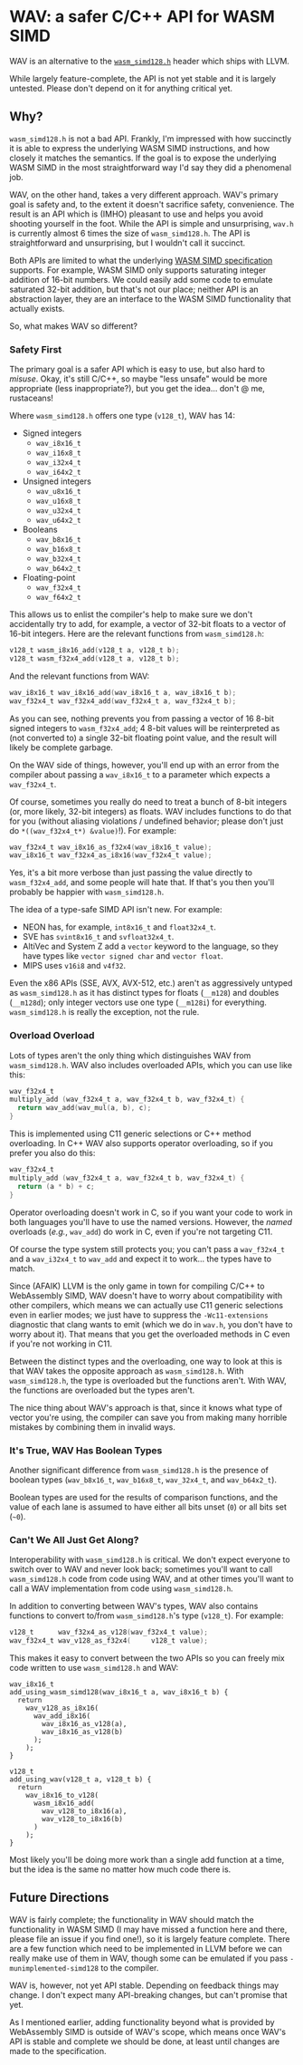# WAV: a safer C/C++ API for WASM SIMD

WAV is an alternative to the
[`wasm_simd128.h`](https://github.com/llvm/llvm-project/blob/main/clang/lib/Headers/wasm_simd128.h)
header which ships with LLVM.

While largely feature-complete, the API is not yet stable and it is
largely untested.  Please don't depend on it for anything critical
yet.

## Why?

`wasm_simd128.h` is not a bad API.  Frankly, I'm impressed with how
succinctly it is able to express the underlying WASM SIMD
instructions, and how closely it matches the semantics.  If the goal
is to expose the underlying WASM SIMD in the most straightforward way
I'd say they did a phenomenal job.

WAV, on the other hand, takes a very different approach.  WAV's
primary goal is safety and, to the extent it doesn't sacrifice safety,
convenience.  The result is an API which is (IMHO) pleasant to use and
helps you avoid shooting yourself in the foot.  While the API is
simple and unsurprising, `wav.h` is currently almost 6 times the
size of `wasm_simd128.h`.  The API is straightforward and unsurprising,
but I wouldn't call it succinct.

Both APIs are limited to what the underlying [WASM SIMD
specification](https://github.com/WebAssembly/simd/) supports.  For
example, WASM SIMD only supports saturating integer addition of 16-bit
numbers.  We could easily add some code to emulate saturated 32-bit
addition, but that's not our place; neither API is an abstraction
layer, they are an interface to the WASM SIMD functionality that
actually exists.

So, what makes WAV so different?

### Safety First

The primary goal is a safer API which is easy to use, but also hard to
*misuse*.  Okay, it's still C/C++, so maybe "less unsafe" would be
more appropriate (less inappropriate?), but you get the idea… don't @
me, rustaceans!

Where `wasm_simd128.h` offers one type (`v128_t`), WAV has 14:

 * Signed integers
   * `wav_i8x16_t`
   * `wav_i16x8_t`
   * `wav_i32x4_t`
   * `wav_i64x2_t`
 * Unsigned integers
   * `wav_u8x16_t`
   * `wav_u16x8_t`
   * `wav_u32x4_t`
   * `wav_u64x2_t`
 * Booleans
   * `wav_b8x16_t`
   * `wav_b16x8_t`
   * `wav_b32x4_t`
   * `wav_b64x2_t`
 * Floating-point
   * `wav_f32x4_t`
   * `wav_f64x2_t`

This allows us to enlist the compiler's help to make sure we don't
accidentally try to add, for example, a vector of 32-bit floats to a
vector of 16-bit integers.  Here are the relevant functions from
`wasm_simd128.h`:

```c
v128_t wasm_i8x16_add(v128_t a, v128_t b);
v128_t wasm_f32x4_add(v128_t a, v128_t b);
```

And the relevant functions from WAV:

```c
wav_i8x16_t wav_i8x16_add(wav_i8x16_t a, wav_i8x16_t b);
wav_f32x4_t wav_f32x4_add(wav_f32x4_t a, wav_f32x4_t b);
```

As you can see, nothing prevents you from passing a vector of 16 8-bit
signed integers to `wasm_f32x4_add`; 4 8-bit values will be
reinterpreted as (not converted to) a single 32-bit floating point
value, and the result will likely be complete garbage.

On the WAV side of things, however, you'll end up with an error from
the compiler about passing a `wav_i8x16_t` to a parameter which
expects a `wav_f32x4_t`.

Of course, sometimes you really do need to treat a bunch of 8-bit
integers (or, more likely, 32-bit integers) as floats.  WAV includes
functions to do that for you (without aliasing violations / undefined
behavior; please don't just do `*((wav_f32x4_t*) &value)`!).  For
example:

```c
wav_f32x4_t wav_i8x16_as_f32x4(wav_i8x16_t value);
wav_i8x16_t wav_f32x4_as_i8x16(wav_f32x4_t value);
```

Yes, it's a bit more verbose than just passing the value directly to
`wasm_f32x4_add`, and some people will hate that.  If that's you then
you'll probably be happier with `wasm_simd128.h`.

The idea of a type-safe SIMD API isn't new.  For example:

 * NEON has, for example, `int8x16_t` and `float32x4_t`.
 * SVE has `svint8x16_t` and `svfloat32x4_t`.
 * AltiVec and System Z add a `vector` keyword to the language, so
   they have types like `vector signed char` and `vector float`.
 * MIPS uses `v16i8` and `v4f32`.

Even the x86 APIs (SSE, AVX, AVX-512, etc.) aren't as aggressively
untyped as `wasm_simd128.h` as it has distinct types for floats
(`__m128`) and doubles (`__m128d`); only integer vectors use one type
(`__m128i`) for everything.  `wasm_simd128.h` is really the exception,
not the rule.

### Overload Overload

Lots of types aren't the only thing which distinguishes WAV from
`wasm_simd128.h`.  WAV also includes overloaded APIs, which you can
use like this:

```c
wav_f32x4_t
multiply_add (wav_f32x4_t a, wav_f32x4_t b, wav_f32x4_t) {
  return wav_add(wav_mul(a, b), c);
}
```

This is implemented using C11 generic selections or C++ method
overloading.  In C++ WAV also supports operator overloading, so if
you prefer you also do this:

```c
wav_f32x4_t
multiply_add (wav_f32x4_t a, wav_f32x4_t b, wav_f32x4_t) {
  return (a * b) + c;
}
```

Operator overloading doesn't work in C, so if you want your code to
work in both languages you'll have to use the named versions.
However, the *named* overloads (*e.g.*, `wav_add`) do work in C,
even if you're not targeting C11.

Of course the type system still protects you; you can't pass a
`wav_f32x4_t` and a `wav_i32x4_t` to `wav_add` and expect it to
work… the types have to match.

Since (AFAIK) LLVM is the only game in town for compiling C/C++ to
WebAssembly SIMD, WAV doesn't have to worry about compatibility with
other compilers, which means we can actually use C11 generic
selections even in earlier modes; we just have to suppress the
`-Wc11-extensions` diagnostic that clang wants to emit (which we do in
`wav.h`, you don't have to worry about it).  That means that you get
the overloaded methods in C even if you're not working in C11.

Between the distinct types and the overloading, one way to look at
this is that WAV takes the opposite approach as `wasm_simd128.h`.
With `wasm_simd128.h`, the type is overloaded but the functions
aren't.  With WAV, the functions are overloaded but the types
aren't.

The nice thing about WAV's approach is that, since it knows what
type of vector you're using, the compiler can save you from making
many horrible mistakes by combining them in invalid ways.

### It's True, WAV Has Boolean Types

Another significant difference from `wasm_simd128.h` is the presence
of boolean types (`wav_b8x16_t`, `wav_b16x8_t`, `wav_32x4_t`,
and `wav_b64x2_t`).

Boolean types are used for the results of comparison functions, and
the value of each lane is assumed to have either all bits unset (`0`)
or all bits set (`~0`).

### Can't We All Just Get Along?

Interoperability with `wasm_simd128.h` is critical.  We don't expect
everyone to switch over to WAV and never look back; sometimes you'll
want to call `wasm_simd128.h` code from code using WAV, and at other
times you'll want to call a WAV implementation from code using
`wasm_simd128.h`.

In addition to converting between WAV's types, WAV also contains
functions to convert to/from `wasm_simd128.h`'s type (`v128_t`).  For
example:

```c
v128_t      wav_f32x4_as_v128(wav_f32x4_t value);
wav_f32x4_t wav_v128_as_f32x4(     v128_t value);
```

This makes it easy to convert between the two APIs so you can freely
mix code written to use `wasm_simd128.h` and WAV:

```
wav_i8x16_t
add_using_wasm_simd128(wav_i8x16_t a, wav_i8x16_t b) {
  return
    wav_v128_as_i8x16(
      wav_add_i8x16(
        wav_i8x16_as_v128(a),
        wav_i8x16_as_v128(b)
      );
    );
}

v128_t
add_using_wav(v128_t a, v128_t b) {
  return
    wav_i8x16_to_v128(
      wasm_i8x16_add(
        wav_v128_to_i8x16(a),
        wav_v128_to_i8x16(b)
      )
    );
}
```

Most likely you'll be doing more work than a single add function at a
time, but the idea is the same no matter how much code there is.

## Future Directions

WAV is fairly complete; the functionality in WAV should match the
functionality in WASM SIMD (I may have missed a function here and
there, please file an issue if you find one!), so it is largely
feature complete.  There are a few function which need to be
implemented in LLVM before we can really make use of them in WAV,
though some can be emulated if you pass `-munimplemented-simd128` to
the compiler.

WAV is, however, not yet API stable.  Depending on feedback things
may change.  I don't expect many API-breaking changes, but can't
promise that yet.

As I mentioned earlier, adding functionality beyond what is provided
by WebAssembly SIMD is outside of WAV's scope, which means once
WAV's API is stable and complete we should be done, at least until
changes are made to the specification.
